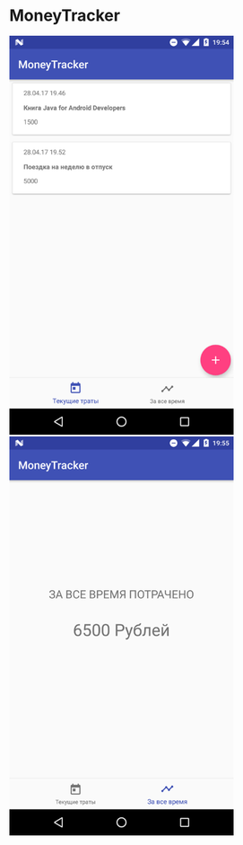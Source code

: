 # MoneyTracker
<img src="https://github.com/fursailya/MoneyTracker/blob/master/device-2017-04-28-185451.png" width=400px/>
<img src="https://github.com/fursailya/MoneyTracker/blob/master/device-2017-04-28-185500.png" width=400px/>
